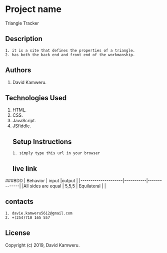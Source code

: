 # Project name

Triangle Tracker

## Description

    1. it is a site that defines the properties of a triangle.
    2. has both the back end and front end of the workmanship.

## Authors

1.  David Kamweru.

## Technologies Used

1.  HTML.
2.  CSS.
3.  JavaScript.
4.  JSfiddle.
    ## Setup Instructions
        1. simply type this url in your browser
    ## live link

###BDD
| Behavior            | input     |output        |
|---------------------|-----------|--------------|
|All sides are equal  | 5,5,5     | Equilateral  |
|

## contacts

    1. davie.kamweru5612@gmail.com
    2. +(254)710 165 557

## License

Copyright (c) 2019, David Kamweru.
